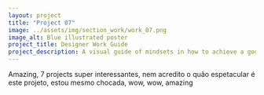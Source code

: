 ```yaml
---
layout: project
title: "Project 07"
image: ../assets/img/section_work/work_07.png
image_alt: Blue illustrated poster
project_title: Designer Work Guide
project_description: A visual guide of mindsets in how to achieve a good workflow as a designer.
---
```

Amazing, 7 projects super interessantes, nem acredito o quão espetacular é este projeto, estou mesmo chocada, wow, wow, amazing